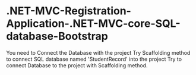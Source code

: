 # .NET-MVC-Registration-Application-.NET-MVC-core-SQL-database-Bootstrap

You need to Connect the Database with the project Try Scaffolding method to connect SQL database named 'StudentRecord' into the project
Try to connect Database to the project with Scaffolding method.
